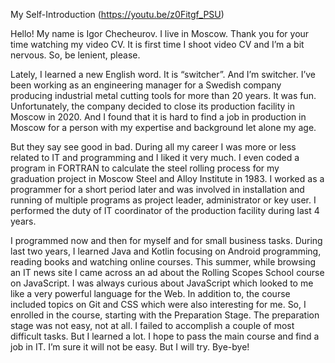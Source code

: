 My Self-Introduction (https://youtu.be/z0Fitgf_PSU)

Hello! My name is Igor Checheurov. I live in Moscow. Thank you for your time watching my video CV. It is first time I shoot video CV and I’m a bit nervous. So, be lenient, please.

Lately, I learned a new English word. It is “switcher”. And I’m switcher. I’ve been working as an engineering manager for a Swedish company producing industrial metal cutting tools for more than 20 years. It was fun. Unfortunately, the company decided to close its production facility in Moscow in 2020. And I found that it is hard to find a job in production in Moscow for a person with my expertise and background let alone my age.

But they say see good in bad. During all my career I was more or less related to IT and programming and I liked it very much. I even coded a program in FORTRAN to calculate the steel rolling process for my graduation project in Moscow Steel and Alloy Institute in 1983. I worked as a programmer for a short period later and was involved in installation and running of multiple programs as project leader, administrator or key user. I performed the duty of IT coordinator of the production facility during last 4 years.

I programmed now and then for myself and for small business tasks. During last two years, I learned Java and Kotlin focusing on Android programming, reading books and watching online courses. This summer, while browsing an IT news site I came across an ad about the Rolling Scopes School course on JavaScript. I was always curious about JavaScript which looked to me like a very powerful language for the Web. In addition to, the course included topics on Git and CSS which were also interesting for me. So, I enrolled in the course, starting with the Preparation Stage. The preparation stage was not easy, not at all. I failed to accomplish a couple of most difficult tasks. But I learned a lot. I hope to pass the main course and find a job in IT. I’m sure it will not be easy. But I will try. Bye-bye!
